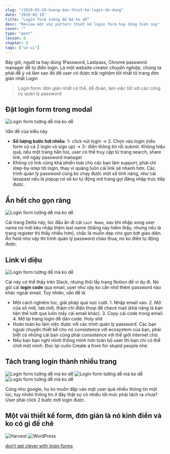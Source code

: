 ```yaml
---
slug: "/2019-02-19-huong-dan-thiet-ke-login-de-dung"
date: "2019-02-19"
title: "Login form tưởng dễ mà ko dễ"
desc: "Review một vài pattern thiết kế login form hay dùng hiện nay"
cover: ""
type: "post"
lesson: 0
chapter: 0
tags: ["ux-ui"]
---
```


Bây giờ, người ta hay dùng 1Password, Lastpass, Chrome password manager để tự điền login. Là một website creator *chuyên nghiệp*, chúng ta phải để ý và làm sao đó để user có được trãi nghiệm tốt nhất từ trang đơn giản nhất Login

> Login form: đơn giản nhất có thể, dễ đoán, làm việc tốt với các công cụ quản lý password


## Đặt login form trong modal

![Login form tưởng dễ mà ko dễ](http://bradfrost.com/wp-content/uploads/2019/02/Screenshot-2019-02-13-22.41.20-1-700x364.png)

Vấn đề của kiểu này

- **Số lượng bước hơi nhiều**. 1- click nút login -> 2. Chọn vào login (nếu form có cả 2 login và sign up) -> 3- điền thông tin rồi submit. Không hiệu quả, nếu một trang hẳn hoi, user có thể truy cập từ trang search, share link, mở ngày password manager
- Không có link cũng khá phiền toái cho các bạn làm support, phải chỉ step-by-step tới login, thay vì quăng luôn cái link sẽ nhanh hơn. Các trình quản lý password cũng ko chạy được một số tính năng, như cái lasspast nếu là popup nó sẽ ko tự động mở trang gọi đăng nhập trực tiếp được.

## Ẩn hết cho gọn ràng

![Login form tưởng dễ mà ko dễ](http://bradfrost.com/wp-content/uploads/2019/02/ooijScreenshot-2019-02-13-14.54.08-700x606.png)

Cái trang Delta này, lúc đầu ẩn đi cái `Last Name`, sau khi nhập xong user name nó mới kêu nhập thêm last name (thằng này hiếm thấy, nhưng nếu là trang register thì thấy nhiều hơn), chắc là muốn dẹp cho gọn bớt giao diện. Ẩn field như vậy thì trình quản lý password chào thua, nó ko điền tự động được.

## Link vi diệu

![Login form tưởng dễ mà ko dễ](http://bradfrost.com/wp-content/uploads/2019/02/Screenshot-2019-02-14-09.00.01-700x444.png)

Cái này có thể thấy trên Slack, nhưng thôi lấy trang Notion để ví dụ đi. Nó gửi cái **login code** qua email, user như vậy ko cần nhớ thêm password nào khác ngoài email. Tuy nhiên, vấn đề là

- Một cách nghiêm túc, giải pháp quá nực cười. 1. Nhập email vào. 2. Mở cửa sổ mới, tab mới, thậm chí điện thoại để check mail (khả năng là bạn tiện thể lướt qua luôn mấy cái email khác). 3. Copy cái code trong email. 4. Mở lại trang login để dán code. Holy shit
- Hoàn toàn ko làm việc được với các trình quản lý password. Các bạn ngoài chuyện thiết kế cho nó consistence với ecosystem của bạn, phải biết có những cái bạn cũng phải consistence với thế giới internet chứ.
- Nếu bạn bạn nghĩ mình thông mình hơn toàn bộ user thì bạn chỉ có thể chơi một mình. Đọc lại cuốn Create a from for stupid people nhé.

## Tách trang login thành nhiều trang

![Login form tưởng dễ mà ko dễ](http://bradfrost.com/wp-content/uploads/2019/02/shopify-1-1-700x700.png)
![Login form tưởng dễ mà ko dễ](http://bradfrost.com/wp-content/uploads/2019/02/shopify-2-700x700.png)
![Login form tưởng dễ mà ko dễ](http://bradfrost.com/wp-content/uploads/2019/02/shopify-3-700x689.png)

Cũng như google, họ ko muốn đập vào mặt user quá nhiều thông tin một lúc, tuy nhiên thông tin ở đây thật sự có nhiều tới mức phải tách ra chưa? User phải click 2 bước mới login được.

## Một vài thiết kế form, đơn giản là nó kinh điển và ko có gì để chê

![Harvest](http://bradfrost.com/wp-content/uploads/2019/02/Screenshot-2019-02-14-09.43.43-700x767.png)
![WordPress](http://bradfrost.com/wp-content/uploads/2019/02/Screenshot-2019-02-14-09.44.04-700x901.png)


<a target="_blank" rel="noopener noreferrer" href="http://bradfrost.com/blog/post/dont-get-clever-with-login-forms/">don’t get clever with login forms</a>
